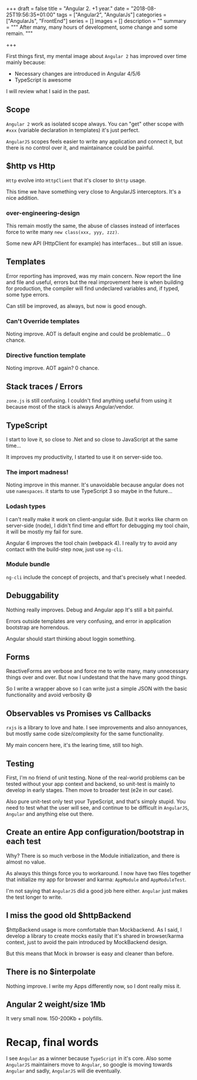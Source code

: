 +++
draft = false
title = "Angular 2. +1 year."
date = "2018-08-25T19:56:35+01:00"
tags = ["Angular2", "AngularJs"]
categories = ["AngularJs", "FrontEnd"]
series = []
images = []
description = ""
summary = """
After many, many hours of development, some change and some remain.
"""

+++

First things first, my mental image about `Angular 2` has
improved over time mainly because:

* Necessary changes are introduced in Angular 4/5/6
* TypeScript is awesome

I will review what I said in the past.

## Scope

`Angular 2` work as isolated scope always. You can "get" other scope with `#xxx`
(variable declaration in templates) it's just perfect.

`AngularJS` scopes feels easier to write any application and connect it, but
there is no control over it, and maintainance could be painful.


## $http vs Http


`Http` evolve into `HttpClient` that it's closer to `$http` usage.

This time we have something very close to AngularJS interceptors.
It's a nice addition.


### over-engineering-design

This remain mostly the same, the abuse of classes instead of interfaces force
to write many `new class(xxx, yyy, zzz)`.

Some new API (HttpClient for example) has interfaces... but still an issue.


## Templates

Error reporting has improved, was my main concern. Now report the line and
file and useful, errors but the real improvement here is when building
for production, the compiler will find undeclared variables and,
if typed, some type errors.

Can still be improved, as always, but now is good enough.


### Can't Override templates

Noting improve. AOT is default engine and could be problematic... 0 chance.


### Directive function template

Noting improve. AOT again? 0 chance.


## Stack traces / Errors

`zone.js` is still confusing. I couldn't find anything useful from using it
because most of the stack is always Angular/vendor.


## TypeScript

I start to love it, so close to .Net and so close to JavaScript at the
same time...

It improves my productivity, I started to use it on server-side too.


### The import madness!

Noting improve in this manner. It's unavoidable because angular does not use
`namespaces`. it starts to use TypeScript 3 so maybe in the future...

### Lodash types

I can't really make it work on client-angular side.
But it works like charm on server-side (node), I didn't find time and effort for
debugging my tool chain, it will be mostly my fail for sure.

Angular 6 improves the tool chain (webpack 4). I really try to avoid any
contact with the build-step now, just use `ng-cli`.

### Module bundle

`ng-cli` include the concept of projects, and that's precisely what I needed.

## Debuggability

Nothing really improves. Debug and Angular app It's still a bit painful.

Errors outside templates are very confusing, and error in application
bootstrap are horrendous.

Angular should start thinking about loggin something.

## Forms

ReactiveForms are verbose and force me to write many, many unnecessary
things over and over. But now I undestand that the have many good things.

So I write a wrapper above so I can write just a simple JSON with the
basic functionality and avoid verbosity :smile:


## Observables vs Promises vs Callbacks

`rxjs` is a library to love and hate. I see improvements and also
annoyances, but mostly same code size/complexity for the same functionality.

My main concern here, it's the learing time, still too high.


## Testing

First, I'm no friend of unit testing.
None of the real-world problems can be tested without your app context and
backend, so unit-test is mainly to develop in early stages. Then move to
broader test (e2e in our case).

Also pure unit-test only test your TypeScript, and that's simply stupid.
You need to test what the user will see, and continue to be difficult in
`AngularJS`, `Angular` and anything else out there.


## Create an entire App configuration/bootstrap in each test

Why? There is so much verbose in the Module initialization, and there is almost
no value.

As always this things force you to workaround.
I now have two files together that initialize my app for browser and karma:
`AppModule` and `AppModuleTest`.


I'm not saying that `AngularJS` did a good job here either.
`Angular` just makes the test longer to write.


## I miss the good old $httpBackend

$httpBackend usage is more comfortable than Mockbackend.
As I said, I develop a library to create mocks easily that it's shared
in browser/karma context, just to avoid the pain introduced by MockBackend
design.

But this means that Mock in browser is easy and cleaner than before.

## There is no $interpolate

Nothing improve.
I write my Apps differently now, so I dont really miss it.

## Angular 2 weight/size 1Mb

It very small now. 150-200Kb + polyfills.

# Recap, final words

I see `Angular` as a winner because `TypeScript` in it's core.
Also some `AngularJS` maintainers move to `Angular`, so google is moving
towards `Angular` and sadly, `AngularJS` will die eventually.
